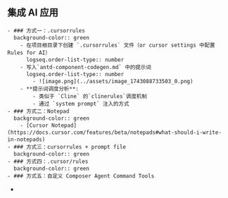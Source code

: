 ## 集成 AI 应用
	- ### 方式一：.cursorrules
	  background-color:: green
		- 在项目根目录下创建 `.cursorrules` 文件（or cursor settings 中配置 Rules for AI）
		  logseq.order-list-type:: number
		- 写入`antd-component-codegen.md` 中的提示词
		  logseq.order-list-type:: number
			- ![image.png](../assets/image_1743088733503_0.png)
		- **提示词调度分析**:
			- 类似于 `Cline` 的`clinerules`调度机制
			- 通过 `system prompt` 注入的方式
	- ### 方式二：Notepad
	  background-color:: green
		- [Cursor Notepad](https://docs.cursor.com/features/beta/notepads#what-should-i-write-in-notepads)
	- ### 方式三：cursorrules + prompt file
	  background-color:: green
	- ### 方式四：.cursor/rules
	  background-color:: green
	- ### 方式五：自定义 Composer Agent Command Tools
-